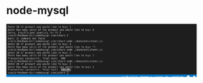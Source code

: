 # node-mysql  

![Title](https://raw.githubusercontent.com/vincishar/node-mysql/master/Screen%20Shot%202018-12-22%20at%2012.00.11%20PM.png "Title II")
